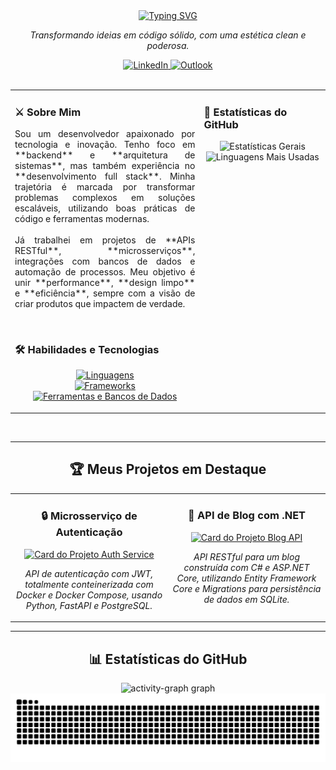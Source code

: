 <div align="center">
  <a href="https://git.io/typing-svg">
    <img src="https://readme-typing-svg.demolab.com?font=UnifrakturMaguntia&size=36&pause=1000&color=FFFFFF&background=000000&center=true&vCenter=true&width=650&lines=Guilherme+de+Oliveira+Santos;aka+saysxnts;Backend+Engineer+%7C+Full+Stack+Dev" alt="Typing SVG" />
  </a>
</div>

<p align="center">
  <em>Transformando ideias em código sólido, com uma estética clean e poderosa.</em>
</p>

<div align="center">
  <a href="https://www.linkedin.com/in/guilhermedeoliveirasantos/" target="_blank">
    <img src="https://img.shields.io/badge/LinkedIn-000000?style=for-the-badge&logo=linkedin&logoColor=FFFFFF" alt="LinkedIn"/>
  </a>
  <a href="mailto:guilherme_oliveirass@outlook.com" target="_blank">
    <img src="https://img.shields.io/badge/Outlook-000000?style=for-the-badge&logo=microsoft-outlook&logoColor=FFFFFF" alt="Outlook"/>
  </a>
</div>

<br>

<table>
  <tr>
    <td valign="top" width="60%">

### **⚔️ Sobre Mim**
<p align="justify">
Sou um desenvolvedor apaixonado por tecnologia e inovação. Tenho foco em **backend** e **arquitetura de sistemas**, mas também experiência no **desenvolvimento full stack**. Minha trajetória é marcada por transformar problemas complexos em soluções escaláveis, utilizando boas práticas de código e ferramentas modernas.  
<br><br>
Já trabalhei em projetos de **APIs RESTful**, **microsserviços**, integrações com bancos de dados e automação de processos. Meu objetivo é unir **performance**, **design limpo** e **eficiência**, sempre com a visão de criar produtos que impactem de verdade.
</p>

<br>

### **🛠️ Habilidades e Tecnologias**

<p align="center">
  <a href="https://skillicons.dev">
    <img src="https://skillicons.dev/icons?i=java,cs,python,go,js,html,css&perline=7&theme=dark" alt="Linguagens" />
    <br>
    <img src="https://skillicons.dev/icons?i=spring,dotnet,fastapi,flask,nodejs,react&perline=6&theme=dark" alt="Frameworks" />
    <br>
    <img src="https://skillicons.dev/icons?i=docker,postgres,mysql,sqlite,bash,git&perline=6&theme=dark" alt="Ferramentas e Bancos de Dados" />
  </a>
</p>
    </td>
    <td valign="top" width="40%">

### **🖤 Estatísticas do GitHub**

<div align="center">
  <img height="170" src="https://github-readme-stats.vercel.app/api?username=saysxnts&show_icons=true&theme=github_dark&include_all_commits=true&count_private=true&hide_border=true&bg_color=000000&title_color=FFFFFF&text_color=FFFFFF&icon_color=FFFFFF" alt="Estatísticas Gerais" />
  <img height="170" src="https://github-readme-stats.vercel.app/api/top-langs?username=saysxnts&locale=pt-br&layout=compact&langs_count=8&theme=github_dark&hide_border=true&bg_color=000000&title_color=FFFFFF&text_color=FFFFFF" alt="Linguagens Mais Usadas" />
</div>
    </td>
  </tr>
</table>

<br>

---

<h2 align="center">🏆 Meus Projetos em Destaque</h2>

<table width="100%">
  <tr>
    <td width="50%" valign="top">
      <h3 align="center">🔒 Microsserviço de Autenticação</h3>
      <p align="center">
        <a href="https://github.com/saysxnts/auth-service" target="_blank">
          <img src="https://github-readme-stats.vercel.app/api/pin/?username=saysxnts&repo=auth-service&theme=github_dark&hide_border=true&bg_color=000000&title_color=FFFFFF&text_color=FFFFFF" alt="Card do Projeto Auth Service" />
        </a>
      </p>
      <p align="center">
        <i>API de autenticação com JWT, totalmente conteinerizada com Docker e Docker Compose, usando Python, FastAPI e PostgreSQL.</i>
      </p>
    </td>
    <td width="50%" valign="top">
      <h3 align="center">📝 API de Blog com .NET</h3>
      <p align="center">
        <a href="https://github.com/saysxnts/BlogApi" target="_blank">
          <img src="https://github-readme-stats.vercel.app/api/pin/?username=saysxnts&repo=BlogApi&theme=github_dark&hide_border=true&bg_color=000000&title_color=FFFFFF&text_color=FFFFFF" alt="Card do Projeto Blog API" />
        </a>
      </p>
      <p align="center">
        <i>API RESTful para um blog construída com C# e ASP.NET Core, utilizando Entity Framework Core e Migrations para persistência de dados em SQLite.</i>
      </p>
    </td>
  </tr>
</table>

---

<h2 align="center">📊 Estatísticas do GitHub</h2>

<div align="center">
  <img src="https://github-readme-activity-graph.vercel.app/graph?username=saysxnts&radius=16&theme=github-dark&area=true&order=5&custom_title=Minha%20Atividade&hide_border=true" height="300" alt="activity-graph graph"  />
</div>

<div align="center">
  <img src="https://raw.githubusercontent.com/saysxnts/saysxnts/output/github-contribution-grid-snake-dark.svg?palette=github-dark" alt="Animação da Cobrinha de Contribuições" />
</div>